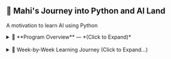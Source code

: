 ## 🐍 **Mahi's** Journey into Python and AI Land  

A motivation to learn AI using Python

<details>
<summary>📜 **Program Overview** — *(Click to Expand)*</summary>
<br/>

| Month | Week | Topic | Math Skills Introduced | Status | Completion Month |
|-------|------|-------|------------------------|--------|------------------|
| **1 – Python Foundations**  | Week 1 | Python basics | None (focus on syntax & logic) | ✅ Done| July 2025 |
|       | Week 2 | NumPy, Pandas, Seaborn | Mean, median, variance, standard deviation | ✅ Done | Aug 2025 |
| **2 – Data Analysis & Visualization**| Week 3 | Intro to ML workflow | Basic probability, correlation & covariance | 🔄 In Progress |  |
|       | Week 4 | Advanced Pandas & Viz | Grouped statistics, weighted averages | 📅 To Do |  |
| **3 – ML Foundations**  | Week 5 | Classification deep dive | Logistic function, odds, log-odds | 📅 To Do |  |
|       | Week 6 | Regression deep dive | Linear equations, least squares, RMSE formula | 📅 To Do |  |
|       | Week 7 | Model selection & validation | Bias-variance tradeoff, cross-validation math | 📅 To Do |  |
|       | Week 8 | Mini capstone | Consolidation of above | 📅 To Do |  |
| **4 – Deep Learning Foundations**  | Week 9 | Neural networks basics | Derivatives, chain rule, gradient descent math | 📅 To Do |  |
|       | Week 10 | PyTorch basics | Matrix multiplication, dot products | 📅 To Do |  |
|       | Week 11 | CNNs | Convolution operation math | 📅 To Do |  |
|       | Week 12 | Mini capstone | Consolidation of above | 📅 To Do |  |
| **5 – Applied AI**  | Week 13 | NLP | Probability distributions, cosine similarity | 📅 To Do |  |
|       | Week 14 | Computer vision | Image filter kernels, normalization | 📅 To Do |  |
|       | Week 15 | Time series | Seasonal decomposition, autocorrelation | 📅 To Do |  |
|       | Week 16 | Mini capstone | Consolidation of above | 📅 To Do |  |
| **6 – Deployment & Final Capstone**| Week 17 | Deployment basics | None new | 📅 To Do |  |
|       | Week 18 | MLOps | None new | 📅 To Do |  |
|       | Week 19–20 | Final capstone | Apply all math learned | 📅 To Do |  |

</details>
</br>

<details>
<summary>📅 Week-by-Week Learning Journey (Click to Expand...)</summary>
<br/>

-~~~~~~~~~~~~~~~~~~~~~~~~~~~~~~~~~~~~~~~~~~~~~~~~~~~~~~~~~~~~~~~~~~~~~~~~~~~~~~~~~~
> - **Tools Setup -->**: [▶️ Tools-setup](docs/misc/tools-setup.md)
> - **Cheat Sheet -->**: [▶️ Cheat-sheet](docs/misc/cheat-sheets.md)
------------------------------------------------------------------------------------


<details>
<summary>📘 Week 1: Python Basics</summary>
<br/>

- **Status**: ✅ Completed
- **Topics Covered**: 
  - Python syntax
  - variables
  - functions
  - I/O   
- **Days Spent**: 3  
- **Time Frame**: July 2025
- **Week1 Content -->**: [▶️ Week1](docs/curriculum/1.week1.md)

</details>
------------------------------------------------------------------------------------------------------------
<details>
<summary>📗 Week 2: NumPy, Pandas, Data Viz</summary>
<br/>

- **Status**: ✅ Completed  
- **Topics Covered**: 
	- NumPy arrays
	- Pandas DataFrames
	- Matplotlib
	- Seaborn  
- **Days Spent**: 4  
- **Time Frame**: Aug 2025
- **Week2 Content -->**: [▶️ Week2](docs/curriculum/2.week2.md)

</details>
------------------------------------------------------------------------------------------------------------
<details>
<summary>📙 Week 3: Introduction to Machine Learning workflow  </summary>
<br/>

- **Topics Planned**: 
	- Data preprocessing 
	- Scikit-learn intro using the Iris dataset
	- K-Nearest Neighbors (KNN), train/test split, evaluation metrics (accuracy, classification report, confusion matrix), and cross-validation.
- **Status**: 🚧 InProgress   
- **Days Spent**: 2  
- **Time Frame**: Aug & Sep 2025 
- **Week3 Content -->**: [▶️ Week3](docs/curriculum/3.week3.md)

</details>
------------------------------------------------------------------------------------------------------------
<details>
<summary>📙 Week 4: Coming Soon</summary>
<br/>
- **Status**: 🚧 InProgress 
<br/>

- **Topics Planned**: Data preprocessing, Scikit-learn intro  
- **Status**: 🔜 Planned  
- **Time Frame**: TBD  

</details>
</details>